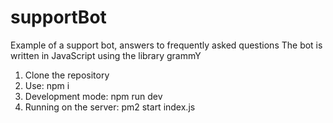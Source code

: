 # supportBot
Example of a support bot, answers to frequently asked questions
The bot is written in JavaScript using the library grammY

1. Clone the repository
2. Use: npm i 
3. Development mode: npm run dev
4. Running on the server: pm2 start index.js
